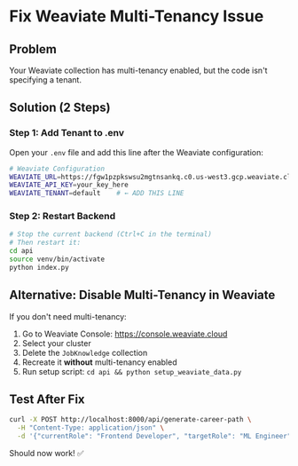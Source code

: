 # Fix Weaviate Multi-Tenancy Issue

## Problem

Your Weaviate collection has multi-tenancy enabled, but the code isn't specifying a tenant.

## Solution (2 Steps)

### Step 1: Add Tenant to .env

Open your `.env` file and add this line after the Weaviate configuration:

```bash
# Weaviate Configuration
WEAVIATE_URL=https://fgw1pzpkswsu2mgtnsankq.c0.us-west3.gcp.weaviate.cloud
WEAVIATE_API_KEY=your_key_here
WEAVIATE_TENANT=default    # ← ADD THIS LINE
```

### Step 2: Restart Backend

```bash
# Stop the current backend (Ctrl+C in the terminal)
# Then restart it:
cd api
source venv/bin/activate
python index.py
```

## Alternative: Disable Multi-Tenancy in Weaviate

If you don't need multi-tenancy:

1. Go to Weaviate Console: https://console.weaviate.cloud
2. Select your cluster
3. Delete the `JobKnowledge` collection
4. Recreate it **without** multi-tenancy enabled
5. Run setup script: `cd api && python setup_weaviate_data.py`

## Test After Fix

```bash
curl -X POST http://localhost:8000/api/generate-career-path \
  -H "Content-Type: application/json" \
  -d '{"currentRole": "Frontend Developer", "targetRole": "ML Engineer"}'
```

Should now work! ✅
